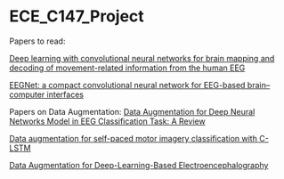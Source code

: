 # ECE_C147_Project

Papers to read:

[Deep learning with convolutional neural networks for brain mapping and decoding of movement-related information from the human EEG](https://arxiv.org/pdf/1703.05051.pdf)

[EEGNet: a compact convolutional neural network for EEG-based brain–computer interfaces](https://arxiv.org/pdf/1611.08024.pdf)

Papers on Data Augmentation:
[Data Augmentation for Deep Neural Networks Model in EEG Classification Task: A Review](https://www.frontiersin.org/articles/10.3389/fnhum.2021.765525/full)

[Data augmentation for self-paced motor imagery classification with C-LSTM](https://iopscience.iop.org/article/10.1088/1741-2552/ab57c0)

[Data Augmentation for Deep-Learning-Based Electroencephalography](https://authors.library.caltech.edu/104903/1/DataAugmentationForDeepLearningBasedEeg.pdf)
